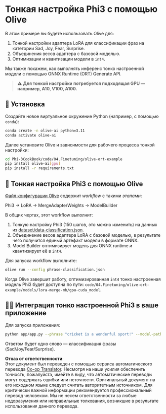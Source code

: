 <!--
CO_OP_TRANSLATOR_METADATA:
{
  "original_hash": "4164123a700fecd535d850f09506d72a",
  "translation_date": "2025-05-07T15:15:11+00:00",
  "source_file": "code/04.Finetuning/olive-ort-example/README.md",
  "language_code": "ru"
}
-->
# Тонкая настройка Phi3 с помощью Olive

В этом примере вы будете использовать Olive для:

1. Тонкой настройки адаптера LoRA для классификации фраз на категории Sad, Joy, Fear, Surprise.
1. Объединения весов адаптера с базовой моделью.
1. Оптимизации и квантизации модели в `int4`.

Мы также покажем, как выполнять инференс тонко настроенной модели с помощью ONNX Runtime (ORT) Generate API.

> **⚠️ Для тонкой настройки потребуется подходящая GPU — например, A10, V100, A100.**

## 💾 Установка

Создайте новое виртуальное окружение Python (например, с помощью `conda`):

```bash
conda create -n olive-ai python=3.11
conda activate olive-ai
```

Далее установите Olive и зависимости для рабочего процесса тонкой настройки:

```bash
cd Phi-3CookBook/code/04.Finetuning/olive-ort-example
pip install olive-ai[gpu]
pip install -r requirements.txt
```

## 🧪 Тонкая настройка Phi3 с помощью Olive
[Файл конфигурации Olive](../../../../../code/04.Finetuning/olive-ort-example/phrase-classification.json) содержит *workflow* с такими *этапами*:

Phi3 -> LoRA -> MergeAdapterWeights -> ModelBuilder

В общих чертах, этот workflow выполнит:

1. Тонкую настройку Phi3 (150 шагов, это можно изменить) на данных из [dataset/data-classification.json](../../../../../code/04.Finetuning/olive-ort-example/dataset/dataset-classification.json).
1. Объединение весов адаптера LoRA с базовой моделью, в результате чего получится единый артефакт модели в формате ONNX.
1. Model Builder оптимизирует модель для ONNX runtime *и* квантизирует её в `int4`.

Для запуска workflow выполните:

```bash
olive run --config phrase-classification.json
```

Когда Olive завершит работу, оптимизированная `int4` тонко настроенная модель Phi3 будет доступна по пути: `code/04.Finetuning/olive-ort-example/models/lora-merge-mb/gpu-cuda_model`.

## 🧑‍💻 Интеграция тонко настроенной Phi3 в ваше приложение

Для запуска приложения:

```bash
python app/app.py --phrase "cricket is a wonderful sport!" --model-path models/lora-merge-mb/gpu-cuda_model
```

Ответом будет одно слово — классификация фразы (Sad/Joy/Fear/Surprise).

**Отказ от ответственности**:  
Этот документ был переведен с помощью сервиса автоматического перевода [Co-op Translator](https://github.com/Azure/co-op-translator). Несмотря на наши усилия обеспечить точность, пожалуйста, имейте в виду, что автоматические переводы могут содержать ошибки или неточности. Оригинальный документ на его исходном языке следует считать авторитетным источником. Для критически важной информации рекомендуется профессиональный перевод человеком. Мы не несем ответственности за любые недоразумения или неправильные толкования, возникшие в результате использования данного перевода.